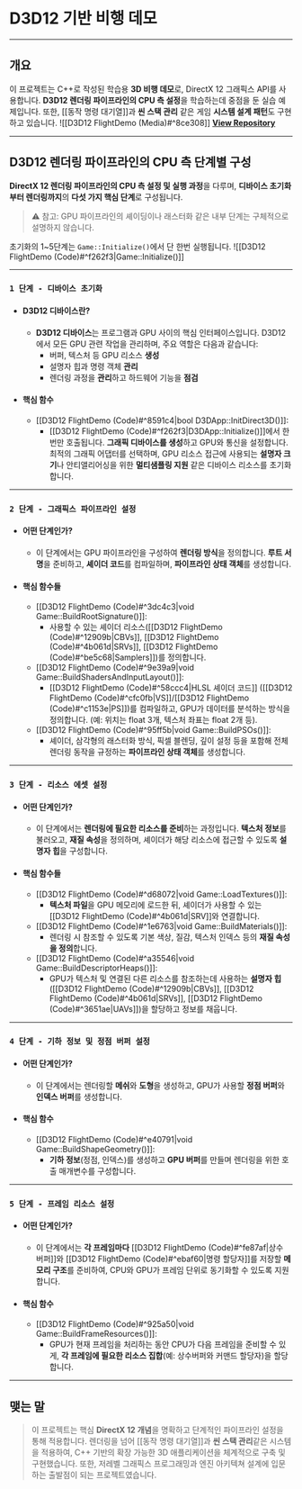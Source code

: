 # **D3D12 기반 비행 데모**
---
## **개요**
 이 프로젝트는 C++로 작성된 학습용 **3D 비행 데모**로, DirectX 12 그래픽스 API를 사용합니다. **D3D12 렌더링 파이프라인의 CPU 측 설정**을 학습하는데 중점을 둔 실습 예제입니다. 또한, [[동작 명령 대기열]]과 **씬 스택 관리** 같은 게임 **시스템 설계 패턴**도 구현하고 있습니다.
![[D3D12 FlightDemo (Media)#^8ce308]]
[**View Repository**](https://github.com/Woo95/DirectX12_FlightDemo)

---
## **D3D12 렌더링 파이프라인의 CPU 측 단계별 구성**
**DirectX 12 렌더링 파이프라인의 CPU 측 설정 및 실행 과정**을 다루며, **디바이스 초기화부터 렌더링까지**의 **다섯 가지 핵심 단계**로 구성됩니다.
> ⚠️ 참고: GPU 파이프라인의 셰이딩이나 래스터화 같은 내부 단계는 구체적으로 설명하지 않습니다.

초기화의 1~5단계는 `Game::Initialize()`에서 단 한번 실행됩니다.
![[D3D12 FlightDemo (Code)#^f262f3|Game::Initialize()]]

---
### `1 단계 - 디바이스 초기화`
- #### D3D12 디바이스란?
	- **D3D12 디바이스**는 프로그램과 GPU 사이의 핵심 인터페이스입니다. D3D12에서 모든 GPU 관련 작업을 관리하며, 주요 역할은 다음과 같습니다:
		- 버퍼, 텍스처 등 GPU 리소스 **생성**
		- 설명자 힙과 명령 객체 **관리**
		- 렌더링 과정을 **관리**하고 하드웨어 기능을 **점검**
- #### 핵심 함수
	- [[D3D12 FlightDemo (Code)#^8591c4|bool D3DApp::InitDirect3D()]]:
		- [[D3D12 FlightDemo (Code)#^f262f3|D3DApp::Initialize()]]에서 한번만 호출됩니다. **그래픽 디바이스를 생성**하고 GPU와 통신을 설정합니다. 최적의 그래픽 어댑터를 선택하며, GPU 리소스 접근에 사용되는 **설명자 크기**나 안티앨리어싱을 위한 **멀티샘플링 지원** 같은 디바이스 리소스를 초기화합니다.

---
### `2 단계 - 그래픽스 파이프라인 설정`
- #### 어떤 단계인가?
	- 이 단계에서는 GPU 파이프라인을 구성하여 **렌더링 방식**을 정의합니다. **루트 서명**을 준비하고, **셰이더 코드**를 컴파일하며, **파이프라인 상태 객체**를 생성합니다.
- #### 핵심 함수들
	- [[D3D12 FlightDemo (Code)#^3dc4c3|void Game::BuildRootSignature()]]:
		- 사용할 수 있는 셰이더 리소스([[D3D12 FlightDemo (Code)#^12909b|CBVs]], [[D3D12 FlightDemo (Code)#^4b061d|SRVs]], [[D3D12 FlightDemo (Code)#^be5c68|Samplers]])를 정의합니다.
	- [[D3D12 FlightDemo (Code)#^9e39a9|void Game::BuildShadersAndInputLayout()]]:
	    - [[D3D12 FlightDemo (Code)#^58ccc4|HLSL 셰이더 코드]] ([[D3D12 FlightDemo (Code)#^cfc0fb|VS]]/[[D3D12 FlightDemo (Code)#^c1153e|PS]])를 컴파일하고, GPU가 데이터를 분석하는 방식을 정의합니다. (예: 위치는 float 3개, 텍스처 좌표는 float 2개 등).
	- [[D3D12 FlightDemo (Code)#^95ff5b|void Game::BuildPSOs()]]:
		- 셰이더, 삼각형의 래스터화 방식, 픽셀 블렌딩, 깊이 설정 등을 포함해 전체 렌더링 동작을 규정하는 **파이프라인 상태 객체**를 생성합니다.

---
### `3 단계 - 리소스 에셋 설정`
- #### 어떤 단계인가?
    - 이 단계에서는 **렌더링에 필요한 리소스를 준비**하는 과정입니다. **텍스처 정보**를 불러오고, **재질 속성**을 정의하며, 셰이더가 해당 리소스에 접근할 수 있도록 **설명자 힙**을 구성합니다.
- #### 핵심 함수들
    - [[D3D12 FlightDemo (Code)#^d68072|void Game::LoadTextures()]]:
        - **텍스처 파일**을 GPU 메모리에 로드한 뒤, 셰이더가 사용할 수 있는 [[D3D12 FlightDemo (Code)#^4b061d|SRV]]와 연결합니다.
    - [[D3D12 FlightDemo (Code)#^1e6763|void Game::BuildMaterials()]]:
        - 렌더링 시 참조할 수 있도록 기본 색상, 질감, 텍스처 인덱스 등의 **재질 속성을 정의**합니다.
    - [[D3D12 FlightDemo (Code)#^a35546|void Game::BuildDescriptorHeaps()]]:
        - GPU가 텍스처 및 연결된 다른 리소스를 참조하는데 사용하는 **설명자 힙**([[D3D12 FlightDemo (Code)#^12909b|CBVs]], [[D3D12 FlightDemo (Code)#^4b061d|SRVs]], [[D3D12 FlightDemo (Code)#^3651ae|UAVs]])을 할당하고 정보를 채웁니다.

---
### `4 단계 - 기하 정보 및 정점 버퍼 설정`
- #### 어떤 단계인가?
	- 이 단계에서는 렌더링할 **메쉬**와 **도형**을 생성하고, GPU가 사용할 **정점 버퍼**와 **인덱스 버퍼**를 생성합니다.
- #### 핵심 함수
	- [[D3D12 FlightDemo (Code)#^e40791|void Game::BuildShapeGeometry()]]:
		- **기하 정보**(정점, 인덱스)를 생성하고 **GPU 버퍼**를 만들며 렌더링을 위한 호출 매개변수를 구성합니다.
    

---
### `5 단계 - 프레임 리소스 설정`
- #### 어떤 단계인가?
	- 이 단계에서는 **각 프레임마다** [[D3D12 FlightDemo (Code)#^fe87af|상수 버퍼]]와 [[D3D12 FlightDemo (Code)#^ebaf60|명령 할당자]]를 저장할 **메모리 구조**를 준비하여, CPU와 GPU가 프레임 단위로 동기화할 수 있도록 지원합니다.
- #### 핵심 함수
	- [[D3D12 FlightDemo (Code)#^925a50|void Game::BuildFrameResources()]]: 
		- GPU가 현재 프레임을 처리하는 동안 CPU가 다음 프레임을 준비할 수 있게, **각 프레임에 필요한 리소스 집합**(예: 상수버퍼와 커맨드 할당자)을 할당합니다.

---
## **맺는 말**
> 이 프로젝트는 핵심 **DirectX 12 개념**을 명확하고 단계적인 파이프라인 설정을 통해 적용합니다. 렌더링을 넘어 [[동작 명령 대기열]]과 **씬 스택 관리**같은 시스템을 적용하여, C++ 기반의 확장 가능한 3D 애플리케이션을 체계적으로 구축 및 구현했습니다. 또한, 저레벨 그래픽스 프로그래밍과 엔진 아키텍쳐 설계에 입문하는 출발점이 되는 프로젝트였습니다.